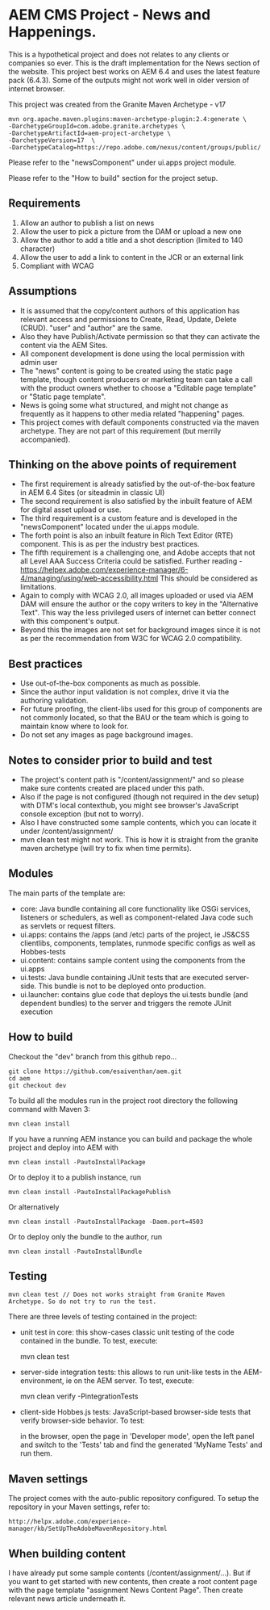 # AEM CMS Project - News and Happenings.

This is a hypothetical project and does not relates to any clients or companies so ever. This is the draft implementation for the News section of the website. This project best works on AEM 6.4 and uses the latest feature pack (6.4.3).
Some of the outputs might not work well in older version of internet browser.

This project was created from the Granite Maven Archetype - v17 
```$xslt
mvn org.apache.maven.plugins:maven-archetype-plugin:2.4:generate \
-DarchetypeGroupId=com.adobe.granite.archetypes \
-DarchetypeArtifactId=aem-project-archetype \
-DarchetypeVersion=17  \
-DarchetypeCatalog=https://repo.adobe.com/nexus/content/groups/public/ 
```

Please refer to the "newsComponent" under ui.apps project module.

Please refer to the "How to build" section for the project setup.

## Requirements
1. Allow an author to publish a list on news
2. Allow the user to pick a picture from the DAM or upload a new one
3. Allow the author to add a title and a shot description (limited to 140 character)
4. Allow the user to add a link to content in the JCR or an external link
5. Compliant with WCAG

## Assumptions
* It is assumed that the copy/content authors of this application has relevant access and permissions to Create, Read, Update,  Delete (CRUD).
"user" and "author" are the same.
* Also they have Publish/Activate permission so that they can activate the content via the AEM Sites.
* All component development is done using the local permission with admin user
* The "news" content is going to be created using the static page template, though content producers  or marketing team can take a call with the product owners whether to choose a "Editable page template" or "Static page template".
* News is going some what structured, and might not change as frequently as it happens to other media related "happening" pages.
* This project comes with default components constructed via the maven archetype. They are not part of this requirement (but merrily accompanied).

## Thinking on the above points of requirement
* The first  requirement is already satisfied by the out-of-the-box feature in AEM 6.4 Sites (or siteadmin in classic UI)
* The second requirement is also satisfied by the inbuilt feature of AEM for digital asset upload or use.
* The third requirement is a custom feature and is developed in the "newsComponent" located under the ui.apps module.
* The forth point is also an inbuilt feature in Rich Text Editor (RTE) component. This is as per the industry best practices.
* The fifth requirement is a challenging one, and Adobe accepts that not all Level AAA Success Criteria could be satisfied.
Further reading - https://helpex.adobe.com/experience-manager/6-4/managing/using/web-accessibility.html
This should be considered as limitations.
* Again to comply with WCAG 2.0, all images uploaded or used via AEM DAM will ensure the author or the copy writers to key in the "Alternative Text". This way the less privileged users of internet can better connect with this component's output.
* Beyond this the images are not set for background images since it is not as per the recommendation from W3C for WCAG 2.0 compatibility.

## Best practices
* Use out-of-the-box components as much as possible.
* Since the author input validation is not complex, drive it via the authoring validation.
* For future proofing, the client-libs used for this group of components are not commonly located, so that the BAU or the team which is going to maintain know where to look for.
* Do not set any images as page background images.

## Notes to consider prior to build and test
* The project's content path is "/content/assignment/" and so please make sure contents created are placed under this path.
* Also if the page is not configured (though not required in the dev setup) with DTM's local contexthub, you might see browser's JavaScript console exception (but not to worry).
* Also I have constructed some sample contents, which you can locate it under /content/assignment/
* mvn clean test might not work. This is how it is straight from the granite maven archetype (will try to fix when time permits).

## Modules

The main parts of the template are:

* core: Java bundle containing all core functionality like OSGi services, listeners or schedulers, as well as component-related Java code such as servlets or request filters.
* ui.apps: contains the /apps (and /etc) parts of the project, ie JS&CSS clientlibs, components, templates, runmode specific configs as well as Hobbes-tests
* ui.content: contains sample content using the components from the ui.apps
* ui.tests: Java bundle containing JUnit tests that are executed server-side. This bundle is not to be deployed onto production.
* ui.launcher: contains glue code that deploys the ui.tests bundle (and dependent bundles) to the server and triggers the remote JUnit execution

## How to build
Checkout the "dev" branch from this github repo...
```$xslt
git clone https://github.com/esaiventhan/aem.git
cd aem
git checkout dev
```


To build all the modules run in the project root directory the following command with Maven 3:

    mvn clean install

If you have a running AEM instance you can build and package the whole project and deploy into AEM with  

    mvn clean install -PautoInstallPackage
    
Or to deploy it to a publish instance, run

    mvn clean install -PautoInstallPackagePublish
    
Or alternatively

    mvn clean install -PautoInstallPackage -Daem.port=4503

Or to deploy only the bundle to the author, run

    mvn clean install -PautoInstallBundle

## Testing

    mvn clean test // Does not works straight from Granite Maven Archetype. So do not try to run the test.

There are three levels of testing contained in the project:

* unit test in core: this show-cases classic unit testing of the code contained in the bundle. To test, execute:

    mvn clean test

* server-side integration tests: this allows to run unit-like tests in the AEM-environment, ie on the AEM server. To test, execute:

    mvn clean verify -PintegrationTests

* client-side Hobbes.js tests: JavaScript-based browser-side tests that verify browser-side behavior. To test:

    in the browser, open the page in 'Developer mode', open the left panel and switch to the 'Tests' tab and find the generated 'MyName Tests' and run them.


## Maven settings

The project comes with the auto-public repository configured. To setup the repository in your Maven settings, refer to:

    http://helpx.adobe.com/experience-manager/kb/SetUpTheAdobeMavenRepository.html

## When building content
I have already put some sample contents (/content/assignment/...). But if you want to get started with new contents, then create a root content page with the page template "assignment News Content Page".
Then create relevant news article underneath it.
